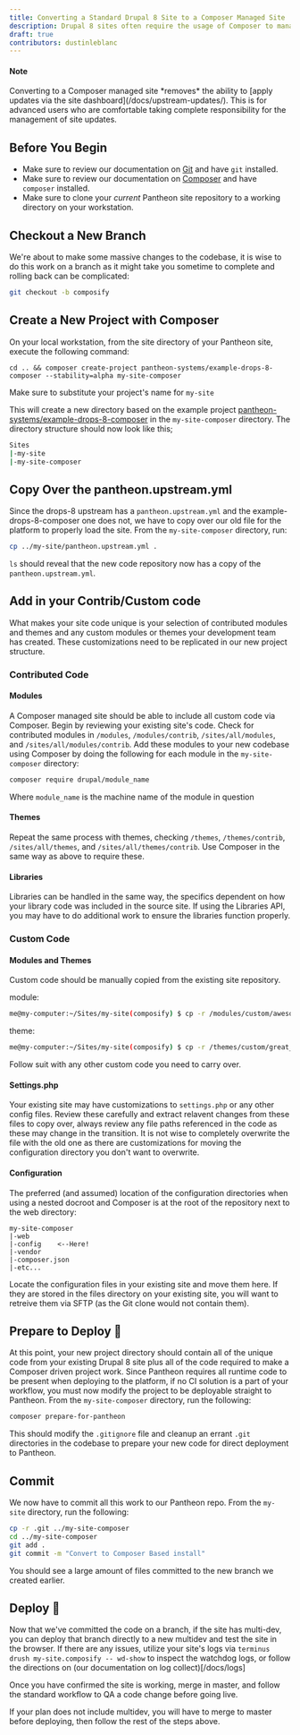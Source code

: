 ```yaml
---
title: Converting a Standard Drupal 8 Site to a Composer Managed Site
description: Drupal 8 sites often require the usage of Composer to manage site dependencies. The need to begin using Composer for a site build can often surface after a site is in development, necessitating a divergance from the Pantheon managed upstream.
draft: true
contributors: dustinleblanc
---
```

<div class="alert alert-info">
  <h4 class="info">Note</h4><p markdown="1">Converting to a Composer managed site *removes* the ability to [apply updates via the site dashboard](/docs/upstream-updates/). This is for advanced users who are comfortable taking complete responsibility for the management of site updates. 
</p>
</div>

## Before You Begin

 - Make sure to review our documentation on [Git](/docs/git) and have `git` installed.
 - Make sure to review our documentation on [Composer](/docs/composer) and have `composer` installed.
 - Make sure to clone your _current_ Pantheon site repository to a working directory on your workstation.

## Checkout a New Branch
We're about to make some massive changes to the codebase, it is wise to do this work on a branch as it might take you sometime to complete and rolling back can be complicated:
```sh
git checkout -b composify
```

## Create a New Project with Composer

On your local workstation, from the site directory of your Pantheon site, execute the following command:

```command
cd .. && composer create-project pantheon-systems/example-drops-8-composer --stability=alpha my-site-composer
```
Make sure to substitute your project's name for `my-site`

This will create a new directory based on the example project [pantheon-systems/example-drops-8-composer](https://github.com/pantheon-systems/example-drops-8-composer) in the `my-site-composer` directory. The directory structure should now look like this;
```sh
Sites
|-my-site
|-my-site-composer
```

## Copy Over the pantheon.upstream.yml

Since the drops-8 upstream has a `pantheon.upstream.yml` and the example-drops-8-composer one does not, we have to copy over our old file for the platform to properly load the site. From the `my-site-composer` directory, run:

```sh
cp ../my-site/pantheon.upstream.yml .
```

`ls` should reveal that the new code repository now has a copy of the `pantheon.upstream.yml`.

## Add in your Contrib/Custom code

What makes your site code unique is your selection of contributed modules and themes and any custom modules or themes your development team has created. These customizations need to be replicated in our new project structure.

### Contributed Code
#### Modules
A Composer managed site should be able to include all custom code via Composer. Begin by reviewing your existing site's code. Check for contributed modules in `/modules`, `/modules/contrib`, `/sites/all/modules`, and `/sites/all/modules/contrib`. Add these modules to your new codebase using Composer by doing the following for each module in the `my-site-composer` directory:
```sh
composer require drupal/module_name
``` 
Where `module_name` is the machine name of the module in question

#### Themes
Repeat the same process with themes, checking `/themes`, `/themes/contrib`, `/sites/all/themes`, and `/sites/all/themes/contrib`. Use Composer in the same way as above to require these.

#### Libraries
Libraries can be handled in the same way, the specifics dependent on how your library code was included in the source site. If using the Libraries API, you may have to do additional work to ensure the libraries function properly.

### Custom Code
#### Modules and Themes

Custom code should be manually copied from the existing site repository.

module:
```sh
me@my-computer:~/Sites/my-site(composify) $ cp -r /modules/custom/awesome_module ../my-site-composer/web/modules/custom
```
theme:
```sh
me@my-computer:~/Sites/my-site(composify) $ cp -r /themes/custom/great_theme ../my-site-composer/web/themes/custom
```

Follow suit with any other custom code you need to carry over.

#### Settings.php
Your existing site may have customizations to `settings.php` or any other config files. Review these carefully and extract relavent changes from these files to copy over, always review any file paths referenced in the code as these may change in the transition. It is not wise to completely overwrite the file with the old one as there are customizations for moving the configuration directory you don't want to overwrite.

#### Configuration
The preferred (and assumed) location of the configuration directories when using a nested docroot and Composer is at the root of the repository next to the web directory:
```
my-site-composer
|-web
|-config    <--Here!
|-vendor
|-composer.json
|-etc...
```

Locate the configuration files in your existing site and move them here. If they are stored in the files directory on your existing site, you will want to retreive them via SFTP (as the Git clone would not contain them).

## Prepare to Deploy 	&#128640;

At this point, your new project directory should contain all of the unique code from your existing Drupal 8 site plus all of the code required to make a Composer driven project work. Since Pantheon requires all runtime code to be present when deploying to the platform, if no CI solution is a part of your workflow, you must now modify the project to be deployable straight to Pantheon. From the `my-site-composer` directory, run the following:

```sh
composer prepare-for-pantheon
```

This should modify the `.gitignore` file and cleanup an errant `.git` directories in the codebase to prepare your new code for direct deployment to Pantheon.

## Commit
We now have to commit all this work to our Pantheon repo. From the `my-site` directory, run the following:

```sh
cp -r .git ../my-site-composer 
cd ../my-site-composer
git add .
git commit -m "Convert to Composer Based install"
```

You should see a large amount of files committed to the new branch we created earlier.

## Deploy &#128640;

Now that we've committed the code on a branch, if the site has multi-dev, you can deploy that branch directly to a new multidev and test the site in the browser. If there are any issues, utilize your site's logs via `terminus drush my-site.composify -- wd-show` to inspect the watchdog logs, or follow the directions on (our documentation on log collect)[/docs/logs]

Once you have confirmed the site is working, merge in master, and follow the standard workflow to QA a code change before going live.

If your plan does not include multidev, you will have to merge to master before deploying, then follow the rest of the steps above.
